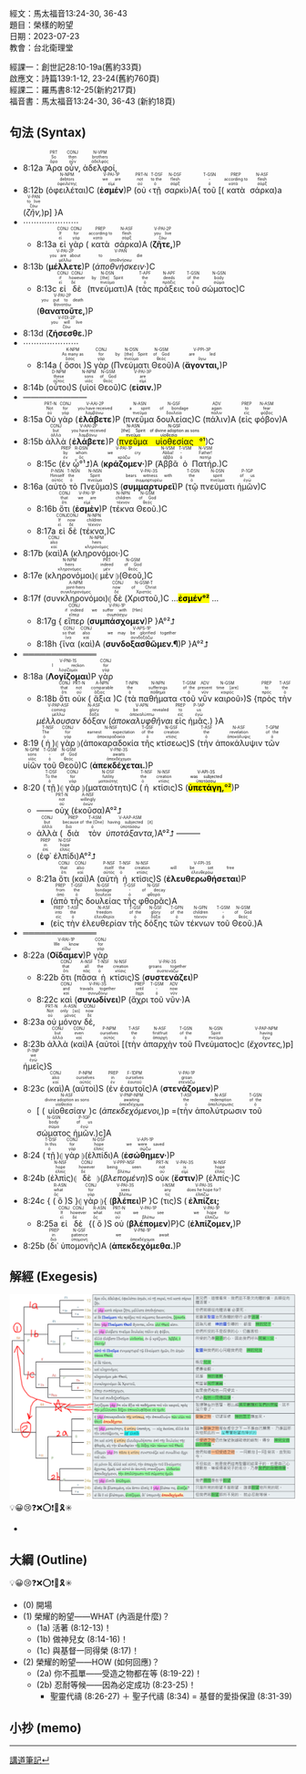 經文：馬太福音13:24-30, 36-43   
題目：榮樣的盼望   
日期：2023-07-23   
教會：台北衛理堂   

經課一：創世記28:10-19a(舊約33頁)  
啟應文：詩篇139:1-12, 23-24(舊約760頁)   
經課二：羅馬書8:12-25(新約217頁)  
福音書：馬太福音13:24-30, 36-43 (新約18頁)  

## 句法 (Syntax)


- 8:12a <RUBY><ruby><ruby>Ἄρα<rt>ἄρα</rt></ruby><rt>So</rt></ruby><rt>PRT</rt></RUBY> <RUBY><ruby><ruby>οὖν,<rt>οὖν</rt></ruby><rt>then</rt></ruby><rt>CONJ</rt></RUBY> <RUBY><ruby><ruby>ἀδελφοί,<rt>ἀδελφός</rt></ruby><rt>brothers</rt></ruby><rt>N-VPM</rt></RUBY> 
- 8:12b (<RUBY><ruby><ruby>ὀφειλέται<rt>ὀφειλέτης</rt></ruby><rt>debtors</rt></ruby><rt>N-NPM</rt></RUBY>)C (<RUBY><ruby><ruby><strong><strong>ἐσμέν</strong></strong><rt>εἰμί</rt></ruby><rt>we are</rt></ruby><rt>V-PAI-1P</rt></RUBY>)P (<RUBY><ruby><ruby>οὐ<rt>οὐ</rt></ruby><rt>not</rt></ruby><rt>PRT-N</rt></RUBY> ‹<RUBY><ruby><ruby>τῇ<rt>ὁ</rt></ruby><rt>to the</rt></ruby><rt>T-DSF</rt></RUBY> <RUBY><ruby><ruby>σαρκὶ<rt>σάρξ</rt></ruby><rt>flesh</rt></ruby><rt>N-DSF</rt></RUBY>›)A{ <RUBY><ruby><ruby>τοῦ<rt>ὁ</rt></ruby><rt>-</rt></ruby><rt>T-GSN</rt></RUBY> [(<RUBY><ruby><ruby>κατὰ<rt>κατά</rt></ruby><rt>according to</rt></ruby><rt>PREP</rt></RUBY> <RUBY><ruby><ruby>σάρκα<rt>σάρξ</rt></ruby><rt>flesh</rt></ruby><rt>N-ASF</rt></RUBY>)a (<RUBY><ruby><ruby><em>ζῆν,</em><rt>ζάω</rt></ruby><rt>to live</rt></ruby><rt>V-PAN</rt></RUBY>)p] }A
- ⋯⋯⋯⋯⋯⋯⋯
	- 8:13a <RUBY><ruby><ruby>εἰ<rt>εἰ</rt></ruby><rt>If</rt></ruby><rt>CONJ</rt></RUBY> <RUBY><ruby><ruby>γὰρ<rt>γάρ</rt></ruby><rt>for</rt></ruby><rt>CONJ</rt></RUBY> (<RUBY><ruby><ruby>κατὰ<rt>κατά</rt></ruby><rt>according to</rt></ruby><rt>PREP</rt></RUBY> <RUBY><ruby><ruby>σάρκα<rt>σάρξ</rt></ruby><rt>flesh</rt></ruby><rt>N-ASF</rt></RUBY>)A (<RUBY><ruby><ruby><strong><strong>ζῆτε,</strong></strong><rt>ζάω</rt></ruby><rt>you live</rt></ruby><rt>V-PAI-2P</rt></RUBY>)P
- 8:13b (<RUBY><ruby><ruby><strong><strong>μέλλετε</strong></strong><rt>μέλλω</rt></ruby><rt>you are about</rt></ruby><rt>V-PAI-2P</rt></RUBY>)P (<RUBY><ruby><ruby><em>ἀποθνήσκειν·</em><rt>ἀποθνήσκω</rt></ruby><rt>to die</rt></ruby><rt>V-PAN</rt></RUBY>)C
	- 8:13c <RUBY><ruby><ruby>εἰ<rt>εἰ</rt></ruby><rt>if</rt></ruby><rt>CONJ</rt></RUBY> <RUBY><ruby><ruby>δὲ<rt>δέ</rt></ruby><rt>however</rt></ruby><rt>CONJ</rt></RUBY> (<RUBY><ruby><ruby>πνεύματι<rt>πνεῦμα</rt></ruby><rt>by [the] Spirit</rt></ruby><rt>N-DSN</rt></RUBY>)A (<RUBY><ruby><ruby>τὰς<rt>ὁ</rt></ruby><rt>the</rt></ruby><rt>T-APF</rt></RUBY> <RUBY><ruby><ruby>πράξεις<rt>πρᾶξις</rt></ruby><rt>deeds</rt></ruby><rt>N-APF</rt></RUBY> <RUBY><ruby><ruby>τοῦ<rt>ὁ</rt></ruby><rt>of the</rt></ruby><rt>T-GSN</rt></RUBY> <RUBY><ruby><ruby>σώματος<rt>σῶμα</rt></ruby><rt>body</rt></ruby><rt>N-GSN</rt></RUBY>)C (<RUBY><ruby><ruby><strong><strong>θανατοῦτε,</strong></strong><rt>θανατόω</rt></ruby><rt>you put to death</rt></ruby><rt>V-PAI-2P</rt></RUBY>)P 
- 8:13d (<RUBY><ruby><ruby><strong><strong>ζήσεσθε.</strong></strong><rt>ζάω</rt></ruby><rt>you will live</rt></ruby><rt>V-FDI-2P</rt></RUBY>)P 
- ⋯⋯⋯⋯⋯⋯⋯
	- 8:14a (<RUBY><ruby><ruby>ὅσοι<rt>ὅσος</rt></ruby><rt>As many as</rt></ruby><rt>K-NPM</rt></RUBY>)S <RUBY><ruby><ruby>γὰρ<rt>γάρ</rt></ruby><rt>for</rt></ruby><rt>CONJ</rt></RUBY> (<RUBY><ruby><ruby>Πνεύματι<rt>πνεῦμα</rt></ruby><rt>by [the] Spirit</rt></ruby><rt>N-DSN</rt></RUBY> <RUBY><ruby><ruby>Θεοῦ<rt>θεός</rt></ruby><rt>of God</rt></ruby><rt>N-GSM</rt></RUBY>)A (<RUBY><ruby><ruby><strong><strong>ἄγονται,</strong></strong><rt>ἄγω</rt></ruby><rt>are led</rt></ruby><rt>V-PPI-3P</rt></RUBY>)P 
- 8:14b (<RUBY><ruby><ruby>οὗτοι<rt>οὗτος</rt></ruby><rt>these</rt></ruby><rt>D-NPM</rt></RUBY>)S (<RUBY><ruby><ruby>υἱοί<rt>υἱός</rt></ruby><rt>sons</rt></ruby><rt>N-NPM</rt></RUBY> <RUBY><ruby><ruby>Θεοῦ<rt>θεός</rt></ruby><rt>of God</rt></ruby><rt>N-GSM</rt></RUBY>)C (<RUBY><ruby><ruby><strong><strong>εἰσιν.</strong></strong><rt>εἰμί</rt></ruby><rt>are</rt></ruby><rt>V-PAI-3P</rt></RUBY>)P 
- ————————
- 8:15a <RUBY><ruby><ruby>Οὐ<rt>οὐ</rt></ruby><rt>Not</rt></ruby><rt>PRT-N</rt></RUBY> <RUBY><ruby><ruby>γὰρ<rt>γάρ</rt></ruby><rt>for</rt></ruby><rt>CONJ</rt></RUBY> (<RUBY><ruby><ruby><strong><strong>ἐλάβετε</strong></strong><rt>λαμβάνω</rt></ruby><rt>you have received</rt></ruby><rt>V-AAI-2P</rt></RUBY>)P (<RUBY><ruby><ruby>πνεῦμα<rt>πνεῦμα</rt></ruby><rt>a spirit</rt></ruby><rt>N-ASN</rt></RUBY> <RUBY><ruby><ruby>δουλείας<rt>δουλεία</rt></ruby><rt>of bondage</rt></ruby><rt>N-GSF</rt></RUBY>)C (<RUBY><ruby><ruby>πάλιν<rt>πάλιν</rt></ruby><rt>again</rt></ruby><rt>ADV</rt></RUBY>)A (<RUBY><ruby><ruby>εἰς<rt>εἰς</rt></ruby><rt>to</rt></ruby><rt>PREP</rt></RUBY> <RUBY><ruby><ruby>φόβον<rt>φόβος</rt></ruby><rt>fear</rt></ruby><rt>N-ASM</rt></RUBY>)A
- 8:15b <RUBY><ruby><ruby>ἀλλὰ<rt>ἀλλά</rt></ruby><rt>but</rt></ruby><rt>CONJ</rt></RUBY> (<RUBY><ruby><ruby><strong><strong>ἐλάβετε</strong></strong><rt>λαμβάνω</rt></ruby><rt>you have received</rt></ruby><rt>V-AAI-2P</rt></RUBY>)P (<mark><RUBY><ruby><ruby>πνεῦμα<rt>πνεῦμα</rt></ruby><rt>[the] Spirit</rt></ruby><rt>N-ASN</rt></RUBY> <RUBY><ruby><ruby>υἱοθεσίας<rt>υἱοθεσία</rt></ruby><rt>of divine adoption as sons</rt></ruby><rt>N-GSF</rt></RUBY>°¹</mark>)C
	- 8:15c (<RUBY><ruby><ruby>ἐν<rt>ἐν</rt></ruby><rt>by</rt></ruby><rt>PREP</rt></RUBY> <RUBY><ruby><ruby>ᾧ°¹⮥<rt>ὅς</rt></ruby><rt>whom</rt></ruby><rt>R-DSN</rt></RUBY>)A (<RUBY><ruby><ruby><strong><strong>κράζομεν·</strong></strong><rt>κράζω</rt></ruby><rt>we cry</rt></ruby><rt>V-PAI-1P</rt></RUBY>)P (<RUBY><ruby><ruby>Ἀββᾶ<rt>ἀββά</rt></ruby><rt>Abba!</rt></ruby><rt>N-VSM</rt></RUBY> <RUBY><ruby><ruby>ὁ<rt>ὁ</rt></ruby><rt>-</rt></ruby><rt>T-VSM</rt></RUBY> <RUBY><ruby><ruby>Πατήρ.<rt>πατήρ</rt></ruby><rt>Father!</rt></ruby><rt>N-VSM</rt></RUBY>)C
- 8:16a (<RUBY><ruby><ruby>αὐτὸ<rt>αὐτός</rt></ruby><rt>Himself</rt></ruby><rt>P-NSN</rt></RUBY> <RUBY><ruby><ruby>τὸ<rt>ὁ</rt></ruby><rt>the</rt></ruby><rt>T-NSN</rt></RUBY> <RUBY><ruby><ruby>Πνεῦμα<rt>πνεῦμα</rt></ruby><rt>Spirit</rt></ruby><rt>N-NSN</rt></RUBY>)S (<RUBY><ruby><ruby><strong><strong>συμμαρτυρεῖ</strong></strong><rt>συμμαρτυρέω</rt></ruby><rt>bears witness with</rt></ruby><rt>V-PAI-3S</rt></RUBY>)P (<RUBY><ruby><ruby>τῷ<rt>ὁ</rt></ruby><rt>the</rt></ruby><rt>T-DSN</rt></RUBY> <RUBY><ruby><ruby>πνεύματι<rt>πνεῦμα</rt></ruby><rt>spirit</rt></ruby><rt>N-DSN</rt></RUBY> <RUBY><ruby><ruby>ἡμῶν<rt>ἐγώ</rt></ruby><rt>of us</rt></ruby><rt>P-1GP</rt></RUBY>)C
	- 8:16b <RUBY><ruby><ruby>ὅτι<rt>ὅτι</rt></ruby><rt>that</rt></ruby><rt>CONJ</rt></RUBY> (<RUBY><ruby><ruby><strong><strong>ἐσμὲν</strong></strong><rt>εἰμί</rt></ruby><rt>we are</rt></ruby><rt>V-PAI-1P</rt></RUBY>)P (<RUBY><ruby><ruby>τέκνα<rt>τέκνον</rt></ruby><rt>children</rt></ruby><rt>N-NPN</rt></RUBY> <RUBY><ruby><ruby>Θεοῦ.<rt>θεός</rt></ruby><rt>of God</rt></ruby><rt>N-GSM</rt></RUBY>)C
	- 8:17a <RUBY><ruby><ruby>εἰ<rt>εἰ</rt></ruby><rt>If</rt></ruby><rt>CONJ</rt></RUBY> <RUBY><ruby><ruby>δὲ<rt>δέ</rt></ruby><rt>now</rt></ruby><rt>CONJ</rt></RUBY> (<RUBY><ruby><ruby>τέκνα,<rt>τέκνον</rt></ruby><rt>children</rt></ruby><rt>N-NPN</rt></RUBY>)C
- 8:17b (<RUBY><ruby><ruby>καὶ<rt>καί</rt></ruby><rt>also</rt></ruby><rt>CONJ</rt></RUBY>)A (<RUBY><ruby><ruby>κληρονόμοι·<rt>κληρονόμος</rt></ruby><rt>heirs</rt></ruby><rt>N-NPM</rt></RUBY>)C 
- 8:17e (<RUBY><ruby><ruby>κληρονόμοι<rt>κληρονόμος</rt></ruby><rt>heirs</rt></ruby><rt>N-NPM</rt></RUBY>)⦇ <RUBY><ruby><ruby>μὲν<rt>μέν</rt></ruby><rt>indeed</rt></ruby><rt>PRT</rt></RUBY> ⦈(<RUBY><ruby><ruby>Θεοῦ,<rt>θεός</rt></ruby><rt>of God</rt></ruby><rt>N-GSM</rt></RUBY>)C 
- 8:17f (<RUBY><ruby><ruby>συνκληρονόμοι<rt>συγκληρονόμος</rt></ruby><rt>joint-heirs</rt></ruby><rt>A-NPM</rt></RUBY>)⦇ <RUBY><ruby><ruby>δὲ<rt>δέ</rt></ruby><rt>now</rt></ruby><rt>CONJ</rt></RUBY> (<RUBY><ruby><ruby>Χριστοῦ,<rt>Χριστός</rt></ruby><rt>of Christ</rt></ruby><rt>N-GSM-T</rt></RUBY>)C ...<mark>**ἐσμέν°²**</mark> ...
	- 8:17g { <RUBY><ruby><ruby>εἴπερ<rt>εἴπερ</rt></ruby><rt>if indeed</rt></ruby><rt>CONJ</rt></RUBY> (<RUBY><ruby><ruby><strong>συμπάσχομεν</strong><rt>συμπάσχω</rt></ruby><rt>we suffer with [Him]</rt></ruby><rt>V-PAI-1P</rt></RUBY>)P }A°²⮥
	- 8:18h {<RUBY><ruby><ruby>ἵνα<rt>ἵνα</rt></ruby><rt>so that</rt></ruby><rt>CONJ</rt></RUBY> (<RUBY><ruby><ruby>καὶ<rt>καί</rt></ruby><rt>also</rt></ruby><rt>CONJ</rt></RUBY>)A (<RUBY><ruby><ruby><strong><strong>συνδοξασθῶμεν.¶</strong></strong><rt>συνδοξάζω</rt></ruby><rt>we may be glorified together</rt></ruby><rt>V-APS-1P</rt></RUBY>)P }A°²⮥
- ═════════════
- 8:18a (<RUBY><ruby><ruby><strong><strong>Λογίζομαι</strong></strong><rt>λογίζομαι</rt></ruby><rt>I reckon</rt></ruby><rt>V-PNI-1S</rt></RUBY>)P <RUBY><ruby><ruby>γὰρ<rt>γάρ</rt></ruby><rt>for</rt></ruby><rt>CONJ</rt></RUBY>
	- 8:18b <RUBY><ruby><ruby>ὅτι<rt>ὅτι</rt></ruby><rt>that</rt></ruby><rt>CONJ</rt></RUBY> <RUBY><ruby><ruby>οὐκ<rt>οὐ</rt></ruby><rt>not</rt></ruby><rt>PRT-N</rt></RUBY> (<RUBY><ruby><ruby>ἄξια<rt>ἄξιος</rt></ruby><rt>comparable</rt></ruby><rt>A-NPN</rt></RUBY>)C (<RUBY><ruby><ruby>τὰ<rt>ὁ</rt></ruby><rt>the</rt></ruby><rt>T-NPN</rt></RUBY> <RUBY><ruby><ruby>παθήματα<rt>πάθημα</rt></ruby><rt>sufferings</rt></ruby><rt>N-NPN</rt></RUBY> ‹<RUBY><ruby><ruby>τοῦ<rt>ὁ</rt></ruby><rt>of the</rt></ruby><rt>T-GSM</rt></RUBY> <RUBY><ruby><ruby>νῦν<rt>νῦν</rt></ruby><rt>present</rt></ruby><rt>ADV</rt></RUBY> <RUBY><ruby><ruby>καιροῦ<rt>καιρός</rt></ruby><rt>time [are]</rt></ruby><rt>N-GSM</rt></RUBY>›)S {<RUBY><ruby><ruby>πρὸς<rt>πρός</rt></ruby><rt>to</rt></ruby><rt>PREP</rt></RUBY> <RUBY><ruby><ruby>τὴν<rt>ὁ</rt></ruby><rt>the</rt></ruby><rt>T-ASF</rt></RUBY> <RUBY><ruby><ruby><em><em>μέλλουσαν</em></em><rt>μέλλω</rt></ruby><rt>coming</rt></ruby><rt>V-PAP-ASF</rt></RUBY> <RUBY><ruby><ruby>δόξαν<rt>δόξα</rt></ruby><rt>glory</rt></ruby><rt>N-ASF</rt></RUBY> (<RUBY><ruby><ruby><em>ἀποκαλυφθῆναι</em><rt>ἀποκαλύπτω</rt></ruby><rt>to be revealed</rt></ruby><rt>V-APN</rt></RUBY> <RUBY><ruby><ruby>εἰς<rt>εἰς</rt></ruby><rt>to</rt></ruby><rt>PREP</rt></RUBY> <RUBY><ruby><ruby>ἡμᾶς.<rt>ἐγώ</rt></ruby><rt>us</rt></ruby><rt>P-1AP</rt></RUBY>) }A
- 8:19 (<RUBY><ruby><ruby>ἡ<rt>ὁ</rt></ruby><rt>The</rt></ruby><rt>T-NSF</rt></RUBY>)⦇ <RUBY><ruby><ruby>γὰρ<rt>γάρ</rt></ruby><rt>for</rt></ruby><rt>CONJ</rt></RUBY> ⦈(<RUBY><ruby><ruby>ἀποκαραδοκία<rt>ἀποκαραδοκία</rt></ruby><rt>earnest expectation</rt></ruby><rt>N-NSF</rt></RUBY> <RUBY><ruby><ruby>τῆς<rt>ὁ</rt></ruby><rt>of the</rt></ruby><rt>T-GSF</rt></RUBY> <RUBY><ruby><ruby>κτίσεως<rt>κτίσις</rt></ruby><rt>creation</rt></ruby><rt>N-GSF</rt></RUBY>)S (<RUBY><ruby><ruby>τὴν<rt>ὁ</rt></ruby><rt>the</rt></ruby><rt>T-ASF</rt></RUBY> <RUBY><ruby><ruby>ἀποκάλυψιν<rt>ἀποκάλυψις</rt></ruby><rt>revelation</rt></ruby><rt>N-ASF</rt></RUBY> <RUBY><ruby><ruby>τῶν<rt>ὁ</rt></ruby><rt>of the</rt></ruby><rt>T-GPM</rt></RUBY> <RUBY><ruby><ruby>υἱῶν<rt>υἱός</rt></ruby><rt>sons</rt></ruby><rt>N-GPM</rt></RUBY> <RUBY><ruby><ruby>τοῦ<rt>ὁ</rt></ruby><rt>-</rt></ruby><rt>T-GSM</rt></RUBY> <RUBY><ruby><ruby>Θεοῦ<rt>θεός</rt></ruby><rt>of God</rt></ruby><rt>N-GSM</rt></RUBY>)C (<RUBY><ruby><ruby><strong><strong>ἀπεκδέχεται.</strong></strong><rt>ἀπεκδέχομαι</rt></ruby><rt>awaits</rt></ruby><rt>V-PNI-3S</rt></RUBY>)P 
- 8:20 (<RUBY><ruby><ruby>τῇ<rt>ὁ</rt></ruby><rt>To the</rt></ruby><rt>T-DSF</rt></RUBY>)⦇ <RUBY><ruby><ruby>γὰρ<rt>γάρ</rt></ruby><rt>for</rt></ruby><rt>CONJ</rt></RUBY> ⦈(<RUBY><ruby><ruby>ματαιότητι<rt>ματαιότης</rt></ruby><rt>futility</rt></ruby><rt>N-DSF</rt></RUBY>)C (<RUBY><ruby><ruby>ἡ<rt>ὁ</rt></ruby><rt>the</rt></ruby><rt>T-NSF</rt></RUBY> <RUBY><ruby><ruby>κτίσις<rt>κτίσις</rt></ruby><rt>creation</rt></ruby><rt>N-NSF</rt></RUBY>)S (<mark><RUBY><ruby><ruby><strong><strong>ὑπετάγη,</strong></strong><rt>ὑποτάσσω</rt></ruby><rt>was subjected</rt></ruby><rt>V-API-3S</rt></RUBY>°²</mark>)P 
	- —— <RUBY><ruby><ruby>οὐχ<rt>οὐ</rt></ruby><rt>not</rt></ruby><rt>PRT-N</rt></RUBY> (<RUBY><ruby><ruby>ἑκοῦσα<rt>ἑκών</rt></ruby><rt>willingly</rt></ruby><rt>A-NSF</rt></RUBY>)A°²⮥
	- <RUBY><ruby><ruby>ἀλλὰ<rt>ἀλλά</rt></ruby><rt>but</rt></ruby><rt>CONJ</rt></RUBY> (<RUBY><ruby><ruby>διὰ<rt>διά</rt></ruby><rt>because of</rt></ruby><rt>PREP</rt></RUBY> <RUBY><ruby><ruby>τὸν<rt>ὁ</rt></ruby><rt>the [One]</rt></ruby><rt>T-ASM</rt></RUBY> <RUBY><ruby><ruby><em>ὑποτάξαντα,</em><rt>ὑποτάσσω</rt></ruby><rt>having subjected [it]</rt></ruby><rt>V-AAP-ASM</rt></RUBY>)A°²⮥ ———
	- (<RUBY><ruby><ruby>ἐφ᾽<rt>ἐπί</rt></ruby><rt>in</rt></ruby><rt>PREP</rt></RUBY> <RUBY><ruby><ruby>ἑλπίδι<rt>ἐλπίς</rt></ruby><rt>hope</rt></ruby><rt>N-DSF</rt></RUBY>)A°²⮥
	- 8:21a <RUBY><ruby><ruby>ὅτι<rt>ὅτι</rt></ruby><rt>that</rt></ruby><rt>CONJ</rt></RUBY> (<RUBY><ruby><ruby>καὶ<rt>καί</rt></ruby><rt>also</rt></ruby><rt>CONJ</rt></RUBY>)A (<RUBY><ruby><ruby>αὐτὴ<rt>αὐτός</rt></ruby><rt>itself</rt></ruby><rt>P-NSF</rt></RUBY> <RUBY><ruby><ruby>ἡ<rt>ὁ</rt></ruby><rt>the</rt></ruby><rt>T-NSF</rt></RUBY> <RUBY><ruby><ruby>κτίσις<rt>κτίσις</rt></ruby><rt>creation</rt></ruby><rt>N-NSF</rt></RUBY>)S (<RUBY><ruby><ruby><strong><strong>ἐλευθερωθήσεται</strong></strong><rt>ἐλευθερόω</rt></ruby><rt>will be set free</rt></ruby><rt>V-FPI-3S</rt></RUBY>)P 
		- (<RUBY><ruby><ruby>ἀπὸ<rt>ἀπό</rt></ruby><rt>from</rt></ruby><rt>PREP</rt></RUBY> <RUBY><ruby><ruby>τῆς<rt>ὁ</rt></ruby><rt>the</rt></ruby><rt>T-GSF</rt></RUBY> <RUBY><ruby><ruby>δουλείας<rt>δουλεία</rt></ruby><rt>bondage</rt></ruby><rt>N-GSF</rt></RUBY> <RUBY><ruby><ruby>τῆς<rt>ὁ</rt></ruby><rt>-</rt></ruby><rt>T-GSF</rt></RUBY> <RUBY><ruby><ruby>φθορᾶς<rt>φθορά</rt></ruby><rt>of decay</rt></ruby><rt>N-GSF</rt></RUBY>)A 
		- (<RUBY><ruby><ruby>εἰς<rt>εἰς</rt></ruby><rt>into</rt></ruby><rt>PREP</rt></RUBY> <RUBY><ruby><ruby>τὴν<rt>ὁ</rt></ruby><rt>the</rt></ruby><rt>T-ASF</rt></RUBY> <RUBY><ruby><ruby>ἐλευθερίαν<rt>ἐλευθερία</rt></ruby><rt>freedom</rt></ruby><rt>N-ASF</rt></RUBY> <RUBY><ruby><ruby>τῆς<rt>ὁ</rt></ruby><rt>of the</rt></ruby><rt>T-GSF</rt></RUBY> <RUBY><ruby><ruby>δόξης<rt>δόξα</rt></ruby><rt>glory</rt></ruby><rt>N-GSF</rt></RUBY> <RUBY><ruby><ruby>τῶν<rt>ὁ</rt></ruby><rt>of the</rt></ruby><rt>T-GPN</rt></RUBY> <RUBY><ruby><ruby>τέκνων<rt>τέκνον</rt></ruby><rt>children</rt></ruby><rt>N-GPN</rt></RUBY> <RUBY><ruby><ruby>τοῦ<rt>ὁ</rt></ruby><rt>-</rt></ruby><rt>T-GSM</rt></RUBY> <RUBY><ruby><ruby>Θεοῦ.<rt>θεός</rt></ruby><rt>of God</rt></ruby><rt>N-GSM</rt></RUBY>)A
- ═════════════
- 8:22a (<RUBY><ruby><ruby><strong><strong>Οἴδαμεν</strong></strong><rt>εἴδω</rt></ruby><rt>We know</rt></ruby><rt>V-RAI-1P</rt></RUBY>)P <RUBY><ruby><ruby>γὰρ<rt>γάρ</rt></ruby><rt>for</rt></ruby><rt>CONJ</rt></RUBY>
	- 8:22b <RUBY><ruby><ruby>ὅτι<rt>ὅτι</rt></ruby><rt>that</rt></ruby><rt>CONJ</rt></RUBY> (<RUBY><ruby><ruby>πᾶσα<rt>πᾶς</rt></ruby><rt>all</rt></ruby><rt>A-NSF</rt></RUBY> <RUBY><ruby><ruby>ἡ<rt>ὁ</rt></ruby><rt>the</rt></ruby><rt>T-NSF</rt></RUBY> <RUBY><ruby><ruby>κτίσις<rt>κτίσις</rt></ruby><rt>creation</rt></ruby><rt>N-NSF</rt></RUBY>)S (<RUBY><ruby><ruby><strong><strong>συστενάζει</strong></strong><rt>συστενάζω</rt></ruby><rt>groans together</rt></ruby><rt>V-PAI-3S</rt></RUBY>)P
	- 8:22c <RUBY><ruby><ruby>καὶ<rt>καί</rt></ruby><rt>and</rt></ruby><rt>CONJ</rt></RUBY> (<RUBY><ruby><ruby><strong><strong>συνωδίνει</strong></strong><rt>συνωδίνω</rt></ruby><rt>travails together</rt></ruby><rt>V-PAI-3S</rt></RUBY>)P (<RUBY><ruby><ruby>ἄχρι<rt>ἄχρι</rt></ruby><rt>until</rt></ruby><rt>PREP</rt></RUBY> <RUBY><ruby><ruby>τοῦ<rt>ὁ</rt></ruby><rt>-</rt></ruby><rt>T-GSM</rt></RUBY> <RUBY><ruby><ruby>νῦν·<rt>νῦν</rt></ruby><rt>now</rt></ruby><rt>ADV</rt></RUBY>)A
- 8:23a <RUBY><ruby><ruby>οὐ<rt>οὐ</rt></ruby><rt>Not</rt></ruby><rt>PRT-N</rt></RUBY> <RUBY><ruby><ruby>μόνον<rt>μόνος</rt></ruby><rt>only [so]</rt></ruby><rt>A-ASN</rt></RUBY> <RUBY><ruby><ruby>δέ,<rt>δέ</rt></ruby><rt>now</rt></ruby><rt>CONJ</rt></RUBY>
- 8:23b <RUBY><ruby><ruby>ἀλλὰ<rt>ἀλλά</rt></ruby><rt>but</rt></ruby><rt>CONJ</rt></RUBY> (<RUBY><ruby><ruby>καὶ<rt>καί</rt></ruby><rt>even</rt></ruby><rt>CONJ</rt></RUBY>)A {<RUBY><ruby><ruby>αὐτοὶ<rt>αὐτός</rt></ruby><rt>ourselves</rt></ruby><rt>P-NPM</rt></RUBY> [(<RUBY><ruby><ruby>τὴν<rt>ὁ</rt></ruby><rt>the</rt></ruby><rt>T-ASF</rt></RUBY> <RUBY><ruby><ruby>ἀπαρχὴν<rt>ἀπαρχή</rt></ruby><rt>firstfruit</rt></ruby><rt>N-ASF</rt></RUBY> <RUBY><ruby><ruby>τοῦ<rt>ὁ</rt></ruby><rt>of the</rt></ruby><rt>T-GSN</rt></RUBY> <RUBY><ruby><ruby>Πνεύματος<rt>πνεῦμα</rt></ruby><rt>Spirit</rt></ruby><rt>N-GSN</rt></RUBY>)c (<RUBY><ruby><ruby><em><em>ἔχοντες,</em></em><rt>ἔχω</rt></ruby><rt>having</rt></ruby><rt>V-PAP-NPM</rt></RUBY>)p] <RUBY><ruby><ruby>ἡμεῖς<rt>ἐγώ</rt></ruby><rt>we</rt></ruby><rt>P-1NP</rt></RUBY>}S
- 8:23c (<RUBY><ruby><ruby>καὶ<rt>καί</rt></ruby><rt>also</rt></ruby><rt>CONJ</rt></RUBY>)A (<RUBY><ruby><ruby>αὐτοὶ<rt>αὐτός</rt></ruby><rt>ourselves</rt></ruby><rt>P-NPM</rt></RUBY>)S (<RUBY><ruby><ruby>ἐν<rt>ἐν</rt></ruby><rt>in</rt></ruby><rt>PREP</rt></RUBY> <RUBY><ruby><ruby>ἑαυτοῖς<rt>ἑαυτοῦ</rt></ruby><rt>ourselves</rt></ruby><rt>F-1DPM</rt></RUBY>)A (<RUBY><ruby><ruby><strong><strong>στενάζομεν</strong></strong><rt>στενάζω</rt></ruby><rt>groan</rt></ruby><rt>V-PAI-1P</rt></RUBY>)P 
	- [ (<RUBY><ruby><ruby>υἱοθεσίαν<rt>υἱοθεσία</rt></ruby><rt>divine adoption as sons</rt></ruby><rt>N-ASF</rt></RUBY>)c (<RUBY><ruby><ruby><em><em>ἀπεκδεχόμενοι,</em></em><rt>ἀπεκδέχομαι</rt></ruby><rt>awaiting</rt></ruby><rt>V-PNP-NPM</rt></RUBY>)p =(<RUBY><ruby><ruby>τὴν<rt>ὁ</rt></ruby><rt>the</rt></ruby><rt>T-ASF</rt></RUBY> <RUBY><ruby><ruby>ἀπολύτρωσιν<rt>ἀπολύτρωσις</rt></ruby><rt>redemption</rt></ruby><rt>N-ASF</rt></RUBY> <RUBY><ruby><ruby>τοῦ<rt>ὁ</rt></ruby><rt>of the</rt></ruby><rt>T-GSN</rt></RUBY> <RUBY><ruby><ruby>σώματος<rt>σῶμα</rt></ruby><rt>body</rt></ruby><rt>N-GSN</rt></RUBY> <RUBY><ruby><ruby>ἡμῶν.<rt>ἐγώ</rt></ruby><rt>of us</rt></ruby><rt>P-1GP</rt></RUBY>)c]A
- 8:24 (<RUBY><ruby><ruby>τῇ<rt>ὁ</rt></ruby><rt>In this</rt></ruby><rt>T-DSF</rt></RUBY>)⦇ <RUBY><ruby><ruby>γὰρ<rt>γάρ</rt></ruby><rt>for</rt></ruby><rt>CONJ</rt></RUBY> ⦈(<RUBY><ruby><ruby>ἐλπίδι<rt>ἐλπίς</rt></ruby><rt>hope</rt></ruby><rt>N-DSF</rt></RUBY>)A (<RUBY><ruby><ruby><strong><strong>ἐσώθημεν·</strong></strong><rt>σῴζω</rt></ruby><rt>we were saved</rt></ruby><rt>V-API-1P</rt></RUBY>)P 
- 8:24b (<RUBY><ruby><ruby>ἐλπὶς<rt>ἐλπίς</rt></ruby><rt>hope</rt></ruby><rt>N-NSF</rt></RUBY>)⦇ <RUBY><ruby><ruby>δὲ<rt>δέ</rt></ruby><rt>however</rt></ruby><rt>CONJ</rt></RUBY> ⦈(<RUBY><ruby><ruby><em><em>βλεπομένη</em></em><rt>βλέπω</rt></ruby><rt>being seen</rt></ruby><rt>V-PPP-NSF</rt></RUBY>)S <RUBY><ruby><ruby>οὐκ<rt>οὐ</rt></ruby><rt>not</rt></ruby><rt>PRT-N</rt></RUBY> (<RUBY><ruby><ruby><strong><strong>ἔστιν</strong></strong><rt>εἰμί</rt></ruby><rt>is</rt></ruby><rt>V-PAI-3S</rt></RUBY>)P (<RUBY><ruby><ruby>ἐλπίς·<rt>ἐλπίς</rt></ruby><rt>hope</rt></ruby><rt>N-NSF</rt></RUBY>)C 
- 8:24c { (<RUBY><ruby><ruby>ὃ<rt>ὅς</rt></ruby><rt>what</rt></ruby><rt>R-ASN</rt></RUBY>)S }⦇ <RUBY><ruby><ruby>γὰρ<rt>γάρ</rt></ruby><rt>for</rt></ruby><rt>CONJ</rt></RUBY> ⦈{ (<RUBY><ruby><ruby><strong><strong>βλέπει</strong></strong><rt>βλέπω</rt></ruby><rt>sees</rt></ruby><rt>V-PAI-3S</rt></RUBY>)P }C (<RUBY><ruby><ruby>τις<rt>τίς</rt></ruby><rt>any</rt></ruby><rt>I-NSM</rt></RUBY>)S (<RUBY><ruby><ruby><strong>ἐλπίζει;</strong><rt>ἐλπίζω</rt></ruby><rt>does he hope for?</rt></ruby><rt>V-PAI-3S</rt></RUBY>
	- 8:25a <RUBY><ruby><ruby>εἰ<rt>εἰ</rt></ruby><rt>If</rt></ruby><rt>CONJ</rt></RUBY> <RUBY><ruby><ruby>δὲ<rt>δέ</rt></ruby><rt>however</rt></ruby><rt>CONJ</rt></RUBY> {(<RUBY><ruby><ruby>ὃ<rt>ὅς</rt></ruby><rt>what</rt></ruby><rt>R-ASN</rt></RUBY>)S <RUBY><ruby><ruby>οὐ<rt>οὐ</rt></ruby><rt>not</rt></ruby><rt>PRT-N</rt></RUBY> (<RUBY><ruby><ruby><strong><strong>βλέπομεν</strong></strong><rt>βλέπω</rt></ruby><rt>we see</rt></ruby><rt>V-PAI-1P</rt></RUBY>)P}C (<RUBY><ruby><ruby><strong><strong>ἐλπίζομεν,</strong></strong><rt>ἐλπίζω</rt></ruby><rt>we hope for</rt></ruby><rt>V-PAI-1P</rt></RUBY>)P 
- 8:25b (<RUBY><ruby><ruby>δι᾽<rt>διά</rt></ruby><rt>in</rt></ruby><rt>PREP</rt></RUBY> <RUBY><ruby><ruby>ὑπομονῆς<rt>ὑπομονή</rt></ruby><rt>patience</rt></ruby><rt>N-GSF</rt></RUBY>)A (<RUBY><ruby><ruby><strong><strong>ἀπεκδεχόμεθα.</strong></strong><rt>ἀπεκδέχομαι</rt></ruby><rt>we await</rt></ruby><rt>V-PNI-1P</rt></RUBY>)P 


## 解經 (Exegesis)
![images/2023-07-23-Rom.8.12-15.png](images/2023-07-23-Rom.8.12-15.png)
💡😀😢❓❌⭕❗🎀🎗️✳️

- 


## 大綱 (Outline)
💡😀😢❓❌⭕❗🎀🎗️✳️

- (0) 開場
- (1) 榮耀的盼望——WHAT (內涵是什麼)？
	- (1a) 活著 (8:12-13)！
	- (1b) 做神兒女 (8:14-16)！
	- (1c) 與基督一同得榮 (8:17)！
- (2) 榮耀的盼望——HOW (如何回應)？
	- (2a) 你不孤單——受造之物都在等 (8:19-22)！
	- (2b) 忍耐等候——因為必定成功 (8:23-25)！
		- 聖靈代禱 (8:26-27) ＋ 聖子代禱 (8:34) = 基督的愛掛保證 (8:31-39)

## 小抄 (memo)




---


[講道筆記↵](README.md)


